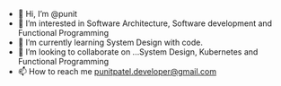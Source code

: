 - 👋 Hi, I’m @punit
- 👀 I’m interested in Software Architecture, Software development and Functional Programming
- 🌱 I’m currently learning System Design with code.
- 💞️ I’m looking to collaborate on ...System Design, Kubernetes and Functional Programming
- 📫 How to reach me punitpatel.developer@gmail.com

<!---
punit-ee/punit-ee is a ✨ special ✨ repository because its `README.md` (this file) appears on your GitHub profile.
You can click the Preview link to take a look at your changes.
--->
